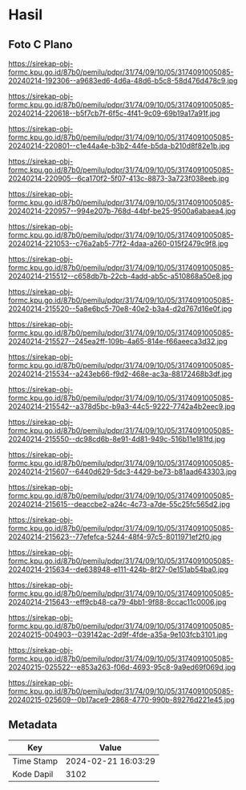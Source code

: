 # Hasil

## Foto C Plano

https://sirekap-obj-formc.kpu.go.id/87b0/pemilu/pdpr/31/74/09/10/05/3174091005085-20240214-192306--a9683ed6-4d6a-48d6-b5c8-58d476d478c9.jpg

https://sirekap-obj-formc.kpu.go.id/87b0/pemilu/pdpr/31/74/09/10/05/3174091005085-20240214-220618--b5f7cb7f-6f5c-4f41-9c09-69b19a17a91f.jpg

https://sirekap-obj-formc.kpu.go.id/87b0/pemilu/pdpr/31/74/09/10/05/3174091005085-20240214-220801--c1e44a4e-b3b2-44fe-b5da-b210d8f82e1b.jpg

https://sirekap-obj-formc.kpu.go.id/87b0/pemilu/pdpr/31/74/09/10/05/3174091005085-20240214-220905--6ca170f2-5f07-413c-8873-3a723f038eeb.jpg

https://sirekap-obj-formc.kpu.go.id/87b0/pemilu/pdpr/31/74/09/10/05/3174091005085-20240214-220957--994e207b-768d-44bf-be25-9500a6abaea4.jpg

https://sirekap-obj-formc.kpu.go.id/87b0/pemilu/pdpr/31/74/09/10/05/3174091005085-20240214-221053--c76a2ab5-77f2-4daa-a260-015f2479c9f8.jpg

https://sirekap-obj-formc.kpu.go.id/87b0/pemilu/pdpr/31/74/09/10/05/3174091005085-20240214-215512--c658db7b-22cb-4add-ab5c-a510868a50e8.jpg

https://sirekap-obj-formc.kpu.go.id/87b0/pemilu/pdpr/31/74/09/10/05/3174091005085-20240214-215520--5a8e6bc5-70e8-40e2-b3a4-d2d767d16e0f.jpg

https://sirekap-obj-formc.kpu.go.id/87b0/pemilu/pdpr/31/74/09/10/05/3174091005085-20240214-215527--245ea2ff-109b-4a65-814e-f66aeeca3d32.jpg

https://sirekap-obj-formc.kpu.go.id/87b0/pemilu/pdpr/31/74/09/10/05/3174091005085-20240214-215534--a243eb66-f9d2-468e-ac3a-88172468b3df.jpg

https://sirekap-obj-formc.kpu.go.id/87b0/pemilu/pdpr/31/74/09/10/05/3174091005085-20240214-215542--a378d5bc-b9a3-44c5-9222-7742a4b2eec9.jpg

https://sirekap-obj-formc.kpu.go.id/87b0/pemilu/pdpr/31/74/09/10/05/3174091005085-20240214-215550--dc98cd6b-8e91-4d81-949c-516b11e181fd.jpg

https://sirekap-obj-formc.kpu.go.id/87b0/pemilu/pdpr/31/74/09/10/05/3174091005085-20240214-215607--6440d629-5dc3-4429-be73-b81aad643303.jpg

https://sirekap-obj-formc.kpu.go.id/87b0/pemilu/pdpr/31/74/09/10/05/3174091005085-20240214-215615--deaccbe2-a24c-4c73-a7de-55c25fc565d2.jpg

https://sirekap-obj-formc.kpu.go.id/87b0/pemilu/pdpr/31/74/09/10/05/3174091005085-20240214-215623--77efefca-5244-48f4-97c5-8011971ef2f0.jpg

https://sirekap-obj-formc.kpu.go.id/87b0/pemilu/pdpr/31/74/09/10/05/3174091005085-20240214-215634--de638948-e111-424b-8f27-0e151ab54ba0.jpg

https://sirekap-obj-formc.kpu.go.id/87b0/pemilu/pdpr/31/74/09/10/05/3174091005085-20240214-215643--eff9cb48-ca79-4bb1-9f88-8ccac11c0006.jpg

https://sirekap-obj-formc.kpu.go.id/87b0/pemilu/pdpr/31/74/09/10/05/3174091005085-20240215-004903--039142ac-2d9f-4fde-a35a-9e103fcb3101.jpg

https://sirekap-obj-formc.kpu.go.id/87b0/pemilu/pdpr/31/74/09/10/05/3174091005085-20240215-025522--e853a263-f06d-4693-95c8-9a9ed69f069d.jpg

https://sirekap-obj-formc.kpu.go.id/87b0/pemilu/pdpr/31/74/09/10/05/3174091005085-20240215-025609--0b17ace9-2868-4770-990b-89276d221e45.jpg


## Metadata

| Key        | Value               |
| ---------- | ------------------- |
| Time Stamp | 2024-02-21 16:03:29 |
| Kode Dapil | 3102                |



